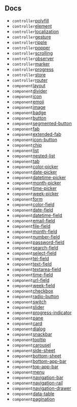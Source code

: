 ## Docs

- <code>controller</code>[polyfill](./polyfill.md)
- <code>controller</code>[element](./element.md)
- <code>controller</code>[localization](./localization.md)
- <code>controller</code>[gesture](./gesture.md)
- <code>controller</code>[ripple](./ripple.md)
- <code>controller</code>[popper](./popper.md)
- <code>controller</code>[scrolling](./scrolling.md)
- <code>controller</code>[observer](./observer.md)
- <code>controller</code>[marker](./marker.md)
- <code>controller</code>[progress](./progress.md)
- <code>controller</code>[store](./store.md)
- <code>controller</code>[router](./router.md)
- <code>component</code>[layout](./layout.md)
- <code>component</code>[divider](./divider.md)
- <code>component</code>[icon](./icon.md)
- <code>component</code>[emoji](./emoji.md)
- <code>component</code>[image](./image.md)
- <code>component</code>[badge](./badge.md)
- <code>component</code>[button](./button.md)
- <code>component</code>[segmented-button](./segmented-button.md)
- <code>component</code>[fab](./fab.md)
- <code>component</code>[extended-fab](./extended-fab.md)
- <code>component</code>[icon-button](./icon-button.md)
- <code>component</code>[chip](./chip.md)
- <code>component</code>[list](./list.md)
- <code>component</code>[nested-list](./nested-list.md)
- <code>component</code>[tab](./tab.md)
- <code>component</code>[color-picker](./color-picker.md)
- <code>component</code>[date-picker](./date-picker.md)
- <code>component</code>[datetime-picker](./datetime-picker.md)
- <code>component</code>[month-picker](./month-picker.md)
- <code>component</code>[time-picker](./time-picker.md)
- <code>component</code>[week-picker](./week-picker.md)
- <code>component</code>[form](./form.md)
- <code>component</code>[color-field](./color-field.md)
- <code>component</code>[date-field](./date-field.md)
- <code>component</code>[datetime-field](./datetime-field.md)
- <code>component</code>[email-field](./email-field.md)
- <code>component</code>[file-field](./file-field.md)
- <code>component</code>[month-field](./month-field.md)
- <code>component</code>[number-field](./number-field.md)
- <code>component</code>[password-field](./password-field.md)
- <code>component</code>[search-field](./search-field.md)
- <code>component</code>[select-field](./select-field.md)
- <code>component</code>[tel-field](./tel-field.md)
- <code>component</code>[text-field](./text-field.md)
- <code>component</code>[textarea-field](./textarea-field.md)
- <code>component</code>[time-field](./time-field.md)
- <code>component</code>[url-field](./url-field.md)
- <code>component</code>[week-field](./week-field.md)
- <code>component</code>[checkbox](./checkbox.md)
- <code>component</code>[radio-button](./radio-button.md)
- <code>component</code>[switch](./switch.md)
- <code>component</code>[slider](./slider.md)
- <code>component</code>[progress-indicator](./progress-indicator.md)
- <code>component</code>[pane](./pane.md)
- <code>component</code>[card](./card.md)
- <code>component</code>[dialog](./dialog.md)
- <code>component</code>[snackbar](./snackbar.md)
- <code>component</code>[tooltip](./tooltip.md)
- <code>component</code>[carousel](./carousel.md)
- <code>component</code>[side-sheet](./side-sheet.md)
- <code>component</code>[bottom-sheet](./bottom-sheet.md)
- <code>component</code>[bottom-app-bar](./bottom-app-bar.md)
- <code>component</code>[top-app-bar](./top-app-bar.md)
- <code>component</code>[menu](./menu.md)
- <code>component</code>[navigation-bar](./navigation-bar.md)
- <code>component</code>[navigation-rail](./navigation-rail.md)
- <code>component</code>[navigation-drawer](./navigation-drawer.md)
- <code>component</code>[data-table](./data-table.md)
- <code>component</code>[pagination](./pagination.md)
